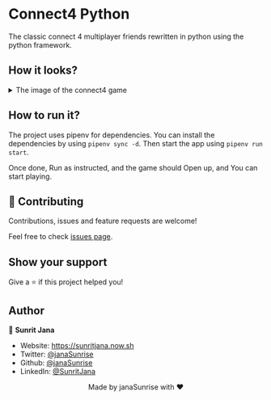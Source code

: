 # Connect4 Python

The classic connect 4 multiplayer friends rewritten in python using the python framework.

## How it looks?

<details>
  <summary>The image of the connect4 game</summary>

![Image of the connect4 Game](https://github.com/janaSunrise/connect4-python/blob/main/images/connect4.png)
  
</details>

## How to run it?

The project uses pipenv for dependencies. You can install the dependencies by using `pipenv sync -d`. Then start the
app using `pipenv run start`.

Once done, Run as instructed, and the game should Open up, and You can start playing.

## 🤝 Contributing

Contributions, issues and feature requests are welcome!

Feel free to check [issues page](https://task-tracker-sj.netlify.app/). 

## Show your support

Give a ⭐️ if this project helped you!

## Author

👤 **Sunrit Jana**

* Website: https://sunritjana.now.sh
* Twitter: [@janaSunrise](https://twitter.com/janaSunrise)
* Github: [@janaSunrise](https://github.com/janaSunrise)
* LinkedIn: [@SunritJana](https://linkedin.com/in/SunritJana)

<div align="center">
Made by janaSunrise with ❤
</div>
